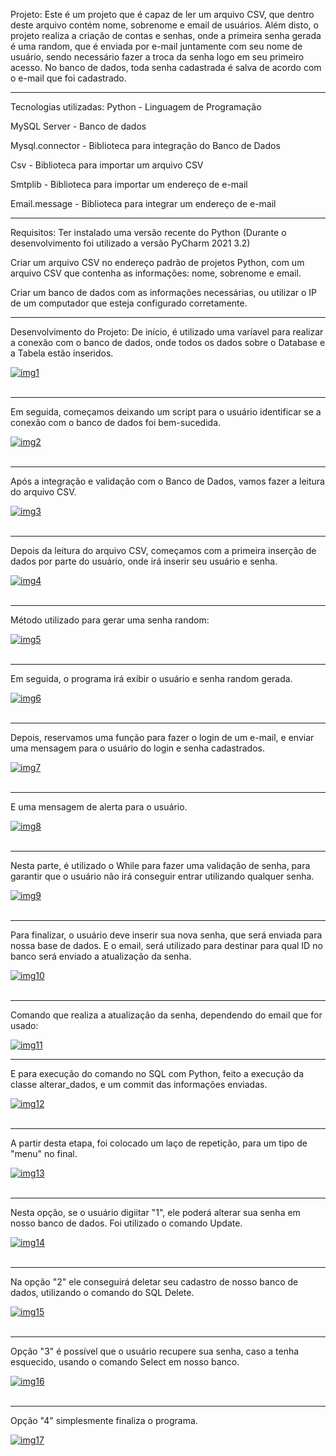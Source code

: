 Projeto:
Este é um projeto que é capaz de ler um arquivo CSV, que dentro deste arquivo contém nome, sobrenome e email de usuários.
Além disto, o projeto realiza a criação de contas e senhas, onde a primeira senha gerada é uma random, que é enviada por e-mail
juntamente com seu nome de usuário, sendo necessário fazer a troca da senha logo em seu primeiro acesso.
No banco de dados, toda senha cadastrada é salva de acordo com o e-mail que foi cadastrado.
_______________________________________________________________________________________________________________________________
Tecnologias utilizadas:
Python - Linguagem de Programação

MySQL Server - Banco de dados

Mysql.connector - Biblioteca para integração do Banco de Dados

Csv - Biblioteca para importar um arquivo CSV

Smtplib - Biblioteca para importar um endereço de e-mail

Email.message - Biblioteca para integrar um endereço de e-mail
_______________________________________________________________________________________________________________________________
Requisitos:
Ter instalado uma versão recente do Python (Durante o desenvolvimento foi utilizado a versão PyCharm 2021 3.2)

Criar um arquivo CSV no endereço padrão de projetos Python, com um arquivo CSV que contenha as informações: nome, sobrenome e email.

Criar um banco de dados com as informações necessárias, ou utilizar o IP de um computador que esteja configurado corretamente.
_______________________________________________________________________________________________________________________________
Desenvolvimento do Projeto:
De início, é utilizado uma varíavel para realizar a conexão com o banco de dados, onde todos os dados sobre o Database e a Tabela estão inseridos.

<a href="https://postimages.org/" target="_blank"><img src="https://i.postimg.cc/Df4ZK2Gd/img1.png" alt="img1"/></a><br/><br/>
_______________________________________________________________________________________________________________________________
Em seguida, começamos deixando um script para o usuário identificar se a conexão com o banco de dados foi bem-sucedida.

<a href="https://postimages.org/" target="_blank"><img src="https://i.postimg.cc/KvXYGdrX/img2.png" alt="img2"/></a><br/><br/>
_______________________________________________________________________________________________________________________________
Após a integração e validação com o Banco de Dados, vamos fazer a leitura do arquivo CSV.

<a href="https://postimages.org/" target="_blank"><img src="https://i.postimg.cc/m2Qgt88P/img3.png" alt="img3"/></a><br/><br/>
_______________________________________________________________________________________________________________________________
Depois da leitura do arquivo CSV, começamos com a primeira inserção de dados por parte do usuário, onde irá inserir seu usuário e senha.

<a href="https://postimages.org/" target="_blank"><img src="https://i.postimg.cc/DwnysLMB/img4.png" alt="img4"/></a><br/><br/>
_______________________________________________________________________________________________________________________________
Método utilizado para gerar uma senha random:

<a href="https://postimages.org/" target="_blank"><img src="https://i.postimg.cc/YSypJVqs/img5.png" alt="img5"/></a><br/><br/>
____________________________________________________________________________________________________________________________
Em seguida, o programa irá exibir o usuário e senha random gerada.

<a href="https://postimages.org/" target="_blank"><img src="https://i.postimg.cc/3x1rZWM7/img6.png" alt="img6"/></a><br/><br/>
_______________________________________________________________________________________________________________________________
Depois, reservamos uma função para fazer o login de um e-mail, e enviar uma mensagem para o usuário do login e senha cadastrados.

<a href="https://postimages.org/" target="_blank"><img src="https://i.postimg.cc/yYzV40ss/img7.png" alt="img7"/></a><br/><br/>
_______________________________________________________________________________________________________________________________
E uma mensagem de alerta para o usuário.

<a href="https://postimages.org/" target="_blank"><img src="https://i.postimg.cc/6QQWbwwZ/img8.png" alt="img8"/></a><br/><br/>
_______________________________________________________________________________________________________________________________
Nesta parte, é utilizado o While para fazer uma validação de senha, para garantir que o usuário não irá conseguir entrar utilizando qualquer senha.

<a href="https://postimages.org/" target="_blank"><img src="https://i.postimg.cc/dQfVCkrC/img9.png" alt="img9"/></a><br/><br/>
_______________________________________________________________________________________________________________________________
Para finalizar, o usuário deve inserir sua nova senha, que será enviada para nossa base de dados. E o email, será utilizado para destinar para qual ID no banco será enviado a atualização da senha.

<a href="https://postimages.org/" target="_blank"><img src="https://i.postimg.cc/GtvdTmPW/img10.png" alt="img10"/></a><br/><br/>
_______________________________________________________________________________________________________________________________
Comando que realiza a atualização da senha, dependendo do email que for usado:

<a href='https://postimg.cc/xkYxm0v5' target='_blank'><img src='https://i.postimg.cc/BvPddbtr/img11.png' border='0' alt='img11'/></a>
_______________________________________________________________________________________________________________________________
E para execução do comando no SQL com Python, feito a execução da classe alterar_dados, e um commit das informações enviadas.

<a href="https://postimages.org/" target="_blank"><img src="https://i.postimg.cc/SsBmKM9L/img12.png" alt="img12"/></a><br/><br/>
_______________________________________________________________________________________________________________________________
A partir desta etapa, foi colocado um laço de repetição, para um tipo de "menu" no final.

<a href="https://postimages.org/" target="_blank"><img src="https://i.postimg.cc/kgphxqG4/img13.png" alt="img13"/></a><br/><br/>
_______________________________________________________________________________________________________________________________
Nesta opção, se o usuário digiitar "1", ele poderá alterar sua senha em nosso banco de dados. Foi utilizado o comando Update.

<a href="https://postimages.org/" target="_blank"><img src="https://i.postimg.cc/mDQXf9wz/img14.png" alt="img14"/></a><br/><br/>
_______________________________________________________________________________________________________________________________
Na opção "2" ele conseguirá deletar seu cadastro de nosso banco de dados, utilizando o comando do SQL Delete.

<a href="https://postimages.org/" target="_blank"><img src="https://i.postimg.cc/76vsW9gr/img15.png" alt="img15"/></a><br/><br/>
_______________________________________________________________________________________________________________________________
Opção "3" é possível que o usuário recupere sua senha, caso a tenha esquecido, usando o comando Select em nosso banco.

<a href="https://postimages.org/" target="_blank"><img src="https://i.postimg.cc/Rh4PM0sP/img16.png" alt="img16"/></a><br/><br/>
_______________________________________________________________________________________________________________________________
Opção "4" simplesmente finaliza o programa.

<a href="https://postimages.org/" target="_blank"><img src="https://i.postimg.cc/9fwgbKwB/img17.png" alt="img17"/></a><br/><br/>
